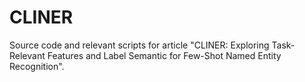 # CLINER
Source code and relevant scripts for article "CLINER: Exploring Task-Relevant Features and Label Semantic for Few-Shot Named Entity Recognition".
